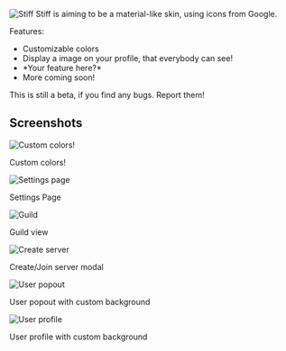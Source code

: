 ![Stiff](https://media.discordapp.net/attachments/179642073048285185/409380741068226561/logoBig.png)
Stiff is aiming to be a material-like skin, using icons from Google.


Features:
* Customizable colors
* Display a image on your profile, that everybody can see!
* \*Your feature here?\*
* More coming soon!

This is still a beta, if you find any bugs. Report them!

## Screenshots
![Custom colors!](https://u.lewd.se/ViXavQ_zdRYKx1.gif)

Custom colors!

![Settings page](https://u.lewd.se/wOzb02_5hK0203.png)

Settings Page

![Guild](https://u.lewd.se/HhuXES_LCOf8CD.png)

Guild view

![Create server](https://u.lewd.se/R4Vwen_Bru7rWa.png)

Create/Join server modal

![User popout](https://u.lewd.se/5MHr6Y_MB08GFK.png)

User popout with custom background

![User profile](https://u.lewd.se/33ukIC_LE6XwTZ.png)

User profile with custom background

